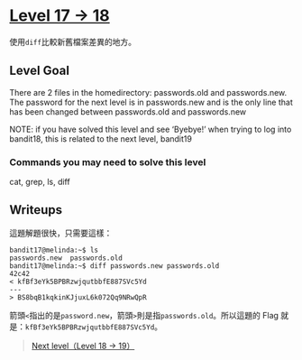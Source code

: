 # [Level 17 -> 18](http://overthewire.org/wargames/bandit/bandit18.html)

使用```diff```比較新舊檔案差異的地方。

## Level Goal

There are 2 files in the homedirectory: passwords.old and passwords.new. The password for the next level is in passwords.new and is the only line that has been changed between passwords.old and passwords.new

NOTE: if you have solved this level and see ‘Byebye!’ when trying to log into bandit18, this is related to the next level, bandit19

### Commands you may need to solve this level

cat, grep, ls, diff

## Writeups

這題解題很快，只需要這樣：

```shell
bandit17@melinda:~$ ls
passwords.new  passwords.old
bandit17@melinda:~$ diff passwords.new passwords.old
42c42
< kfBf3eYk5BPBRzwjqutbbfE887SVc5Yd
---
> BS8bqB1kqkinKJjuxL6k072Qq9NRwQpR
```
箭頭```<```指出的是```password.new```，箭頭```>```則是指```passwords.old```。所以這題的 Flag 就是：```kfBf3eYk5BPBRzwjqutbbfE887SVc5Yd```。

> [Next level（Level 18 -> 19）](https://github.com/YanHaoChen/OverTheWire-Writeups/blob/master/Bandit/Level18to19.md) 
